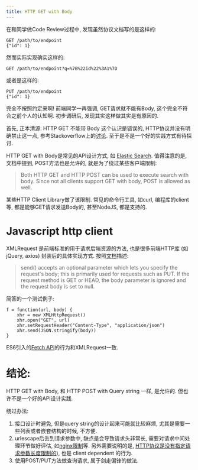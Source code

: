 ```yaml
---
title: HTTP GET with Body
---
```


在和同学做Code Review过程中, 发现虽然协议文档写的是这样的:

    GET /path/to/endpoint
    {"id": 1}

然而实际实现确实这样的:

    GET /path/to/endpoint?q=%7B%22id%22%3A1%7D

或者是这样的:

    PUT /path/to/endpoint
    {"id": 1}

完全不按照约定来啊!
前端同学一再强调, GET请求就不能有Body, 这个完全不符合之前个人的认知啊.
初步调研后, 发现其实这样做其实是有原因的.

首先, 正本清源:
HTTP GET 不能带 Body 这个认识是错误的, HTTP协议并没有明确禁止这一点, 参考Stackoverflow上的[讨论][1].
至于是不是一个好的实践方式有待探讨.

HTTP GET with Body是常见的API设计方式, 如 [Elastic Search][3]. 值得注意的是, 文档中提到, POST方法也是允许的, 就是为了绕过某些客户端限制:

> Both HTTP GET and HTTP POST can be used to execute search with body. Since not all clients support GET with body, POST is allowed as well.

某些HTTP Client Library做了该限制. 常见的命令行工具, 如curl, 编程库的client等, 都是能够GET请求发送Body的, 甚至NodeJS, 都是支持的.

# Javascript http client

XMLRequest 是前端标准的用于请求后端资源的方法, 也是很多前端HTTP库 (如 jQuery, axios) 封装后的具体实现方式.
按照[文档][2]描述:

> send() accepts an optional parameter which lets you specify the request's body; this is primarily used for requests such as PUT. If the request method is GET or HEAD, the body parameter is ignored and the request body is set to null.

简答的一个测试例子:

    f = function(url, body) {
        xhr = new XMLHttpRequest()
        xhr.open("GET", url)
        xhr.setRequestHeader("Content-Type", "application/json")
        xhr.send(JSON.stringify(body))
    }

ES6引入的[Fetch API][4]的行为和XMLRequest一致.

# 结论:

HTTP GET with Body, 和 HTTP POST with Query string 一样, 是允许的. 但也许不是一个好的API设计实践.

绕过办法:

1. 接口设计时避免, 但是query string的设计起来可能就比较麻烦, 尤其是需要一些列表或者嵌套结构的时候, 不方便.
2. urlescape后丢到请求参数中, 缺点是会导致请求头非常长, 需要对请求中间处理环节做好评估, 如[nginx限制][6]等.
   另外需要说明的是, [HTTP协议是没有指定请求参数长度限制的][5]), 也是 client dependent 的行为.
3. 使用POST/PUT方法做查询请求, 属于剑走偏锋的做法.

[1]: https://stackoverflow.com/questions/978061/http-get-with-request-body
[2]: https://developer.mozilla.org/en-US/docs/Web/API/XMLHttpRequest/send
[3]: https://www.elastic.co/guide/en/elasticsearch/reference/current/search-request-body.html
[4]: https://developer.mozilla.org/en-US/docs/Web/API/Fetch_API
[5]: https://stackoverflow.com/questions/812925/what-is-the-maximum-possible-length-of-a-query-string
[6]: http://nginx.org/en/docs/http/ngx_http_core_module.html#large_client_header_buffers